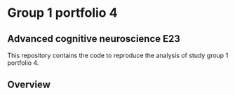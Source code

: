 # Group 1 portfolio 4
## Advanced cognitive neuroscience E23

This repository contains the code to reproduce the analysis of study group 1 portfolio 4.

## Overview

```shell

```
